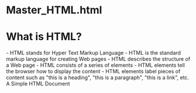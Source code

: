 # Master_HTML.html
<h1>What is HTML?</h2>
-    HTML stands for Hyper Text Markup Language
-    HTML is the standard markup language for creating Web pages
-    HTML describes the structure of a Web page
-    HTML consists of a series of elements
-    HTML elements tell the browser how to display the content
-    HTML elements label pieces of content such as "this is a heading", "this is a paragraph", "this is a link", etc.
A Simple HTML Document